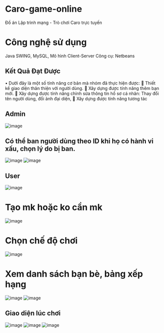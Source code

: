 # Caro-game-online
Đồ án Lập trình mạng - Trò chơi Caro trực tuyến
#  Công nghệ sử dụng
Java SWING, MySQL, Mô hình Client-Server
Công cụ: Netbeans
## Kết Quả Đạt Được
•	Dưới đây là một số tính năng cơ bản mà nhóm đã thực hiện được:
	Thiết kế giao diện thân thiện với người dùng.
	Xây dựng được tính năng thêm bạn mới.
	Xây dựng được tính năng chỉnh sửa thông tin hồ sơ cá nhân: Thay đổi tên người dùng, đổi ảnh đại diện, 
	Xây dựng được tính năng tương tác 
 
## Admin
![image](https://github.com/user-attachments/assets/1bfaccd2-43ce-424a-8314-7e8ba9379e43)
## Có thể ban người dùng theo ID khi họ có hành vi xấu, chọn lý do bị ban.
![image](https://github.com/user-attachments/assets/bef4e2de-ff72-4416-9a7c-742d675ae290)
![image](https://github.com/user-attachments/assets/b68fda61-df12-440f-a98b-9109459c9031)

## User
![image](https://github.com/user-attachments/assets/abe0b056-9d57-475c-9c4a-713d19b24f6b)
# Tạo mk hoặc ko cần mk 
![image](https://github.com/user-attachments/assets/221a159b-53f7-49ca-9c0a-fafd403c3180)
# Chọn chế độ chơi
![image](https://github.com/user-attachments/assets/75ccac8f-1be1-421d-bcf0-337d012ec077)
# Xem danh sách bạn bè, bảng xếp hạng
![image](https://github.com/user-attachments/assets/277622f6-51f4-4110-9144-920e62f49fd5)
![image](https://github.com/user-attachments/assets/9c6b00a2-924a-4403-a444-c4b37fddf845)
## Giao diện lúc chơi
![image](https://github.com/user-attachments/assets/69c3b55d-fa9f-44f4-8d34-a97086f77f5d)
![image](https://github.com/user-attachments/assets/0db6493e-99e2-46ef-a820-3176683d1af5)
![image](https://github.com/user-attachments/assets/7d6e1e06-2702-4443-9a7e-ed3a2f22778d)
